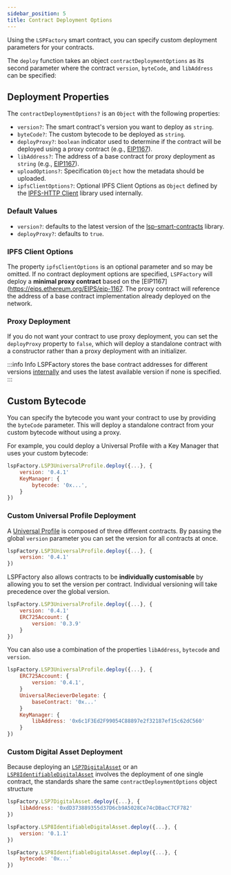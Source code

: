```yaml
---
sidebar_position: 5
title: Contract Deployment Options
---
```


Using the `LSPFactory` smart contract, you can specify custom deployment parameters for your contracts.

The `deploy` function takes an object `contractDeploymentOptions` as its second parameter where the contract `version`, `byteCode`, and `libAddress` can be specified:

## Deployment Properties

The `contractDeploymentOptions?` is an `Object` with the following properties:

- `version?`: The smart contract's version you want to deploy as `string`.
- `byteCode?`: The custom bytecode to be deployed as `string`.
- `deployProxy?`: `boolean` indicator used to determine if the contract will be deployed using a proxy contract (e.g., [EIP1167](https://eips.ethereum.org/EIPS/eip-1167)).
- `libAddress?`: The address of a base contract for proxy deployment as `string` (e.g., [EIP1167](https://eips.ethereum.org/EIPS/eip-1167)).
- `uploadOptions?`: Specification `Object` how the metadata should be uploaded.
- `ipfsClientOptions?`: Optional IPFS Client Options as `Object` defined by the [IPFS-HTTP Client](https://github.com/ipfs/js-ipfs/tree/master/packages/ipfs-http-client#createoptions) library used internally.

### Default Values

- `version?`: defaults to the latest version of the [lsp-smart-contracts](https://github.com/lukso-network/lsp-smart-contracts) library.
- `deployProxy?`: defaults to `true`.

### IPFS Client Options

The property `ipfsClientOptions` is an optional parameter and so may be omitted. If no contract deployment options are specified, `LSPFactory` will deploy a **minimal proxy contract** based on the [EIP1167](https://eips.ethereum.org/EIPS/eip-1167. The proxy contract will reference the address of a base contract implementation already deployed on the network.

### Proxy Deployment

If you do not want your contract to use proxy deployment, you can set the `deployProxy` property to `false`, which will deploy a standalone contract with a constructor rather than a proxy deployment with an initializer.

:::info Info
LSPFactory stores the base contract addresses for different versions [internally](https://github.com/lukso-network/tools-lsp-factory/blob/main/src/versions.json) and uses the latest available version if none is specified.
:::

## Custom Bytecode

You can specify the bytecode you want your contract to use by providing the `byteCode` parameter. This will deploy a standalone contract from your custom bytecode without using a proxy.

For example, you could deploy a Universal Profile with a Key Manager that uses your custom bytecode:

```javascript title="Deploying a Universal Profile with a custom Key Manager base contract"
lspFactory.LSP3UniversalProfile.deploy({...}, {
    version: '0.4.1'
    KeyManager: {
        bytecode: '0x...',
    }
})
```

### Custom Universal Profile Deployment

A [Universal Profile](../classes/lsp3-universal-profile) is composed of three different contracts. By passing the global `version` parameter you can set the version for all contracts at once.

```javascript title="Deploying a Universal Profile with all contracts at version 0.4.1"
lspFactory.LSP3UniversalProfile.deploy({...}, {
    version: '0.4.1'
})
```

LSPFactory also allows contracts to be **individually customisable** by allowing you to set the version per contract. Individual versioning will take precedence over the global version.

```javascript title="Deploying a Universal Profile at version 0.4.1 with ERC725Account contract at version 0.3.9"
lspFactory.LSP3UniversalProfile.deploy({...}, {
    version: '0.4.1'
    ERC725Account: {
        version: '0.3.9'
    }
})
```

You can also use a combination of the properties `libAddress`, `bytecode` and `version`.

```javascript title="Deploying a Universal Profile with specific contract deployment options"
lspFactory.LSP3UniversalProfile.deploy({...}, {
    ERC725Account: {
        version: '0.4.1',
    }
    UniversalRecieverDelegate: {
        baseContract: '0x...'
    }
    KeyManager: {
        libAddress: '0x6c1F3Ed2F99054C88897e2f32187ef15c62dC560'
    }
})
```

### Custom Digital Asset Deployment

Because deploying an [`LSP7DigitalAsset`](../classes/lsp7-digital-asset) or an [`LSP8IdentifiableDigitalAsset`](../classes/lsp8-identifiable-digital-asset) involves the deployment of one single contract, the standards share the same `contractDeploymentOptions` object structure

```javascript title="Deploying an LSP7 Digital Asset with a specified base contract address"
lspFactory.LSP7DigitalAsset.deploy({...}, {
    libAddress: '0xdD373889355d37D6cb9A5028Ce74cDBacC7CF782'
})
```

```javascript title="Deploying a specific version of LSP8 Identifiable Digital Asset"
lspFactory.LSP8IdentifiableDigitalAsset.deploy({...}, {
    version: '0.1.1'
})
```

```javascript title="Deploying specific bytecode for LSP8 Identifiable Digital Asset base contract"
lspFactory.LSP8IdentifiableDigitalAsset.deploy({...}, {
    bytecode: '0x...'
})
```
